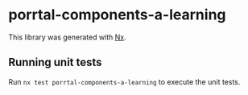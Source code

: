 # porrtal-components-a-learning

This library was generated with [Nx](https://nx.dev).

## Running unit tests

Run `nx test porrtal-components-a-learning` to execute the unit tests.
